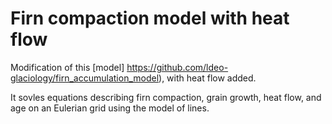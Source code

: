 # Firn compaction model with heat flow

Modification of this [model] https://github.com/ldeo-glaciology/firn_accumulation_model), with heat flow added. 

It sovles equations describing firn compaction, grain growth, heat flow, and age on an Eulerian grid using the model of lines. 
